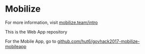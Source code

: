 # Mobilize

For more information, visit [mobilize.team/intro](https://mobilize.team/intro)

This is the Web App repository

For the Mobile App, go to [github.com/hut6/govhack2017-mobilize-mobileapp](https://github.com/hut6/govhack2017-mobilize-mobileapp)